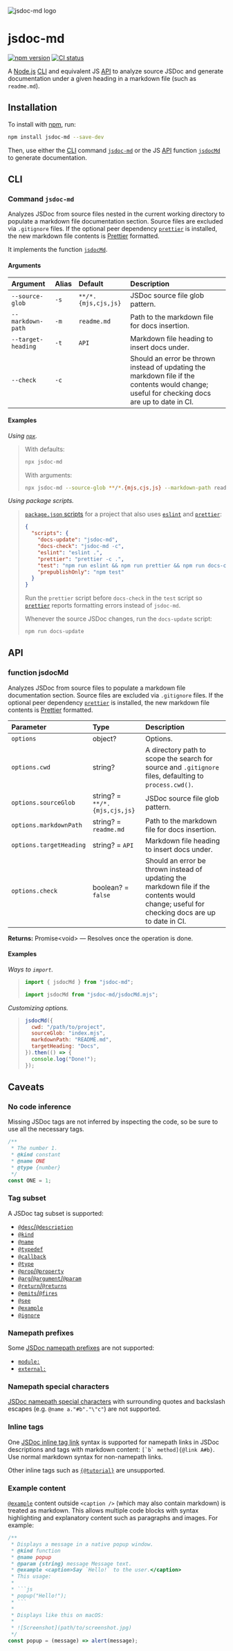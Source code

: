 ![jsdoc-md logo](https://raw.githubusercontent.com/jaydenseric/jsdoc-md/a2ce08c27b4c4ffef7adc41d37f230594c17c467/jsdoc-md-logo.svg)

# jsdoc-md

[![npm version](https://badgen.net/npm/v/jsdoc-md)](https://npm.im/jsdoc-md) [![CI status](https://github.com/jaydenseric/jsdoc-md/workflows/CI/badge.svg)](https://github.com/jaydenseric/jsdoc-md/actions)

A [Node.js](https://nodejs.org) [CLI](#cli) and equivalent JS [API](#api) to analyze source JSDoc and generate documentation under a given heading in a markdown file (such as `readme.md`).

## Installation

To install with [npm](https://npmjs.com/get-npm), run:

```sh
npm install jsdoc-md --save-dev
```

Then, use either the [CLI](#cli) command [`jsdoc-md`](#command-jsdoc-md) or the JS [API](#api) function [`jsdocMd`](#function-jsdocmd) to generate documentation.

## CLI

### Command `jsdoc-md`

Analyzes JSDoc from source files nested in the current working directory to populate a markdown file documentation section. Source files are excluded via `.gitignore` files. If the optional peer dependency [`prettier`](https://npm.im/prettier) is installed, the new markdown file contents is [Prettier](https://prettier.io) formatted.

It implements the function [`jsdocMd`](#function-jsdocmd).

#### Arguments

| Argument | Alias | Default | Description |
| :-- | :-- | :-- | :-- |
| `--source-glob` | `-s` | `**/*.{mjs,cjs,js}` | JSDoc source file glob pattern. |
| `--markdown-path` | `-m` | `readme.md` | Path to the markdown file for docs insertion. |
| `--target-heading` | `-t` | `API` | Markdown file heading to insert docs under. |
| `--check` | `-c` |  | Should an error be thrown instead of updating the markdown file if the contents would change; useful for checking docs are up to date in CI. |

#### Examples

_Using [`npx`](https://docs.npmjs.com/cli/v8/commands/npx)._

> With defaults:
>
> ```sh
> npx jsdoc-md
> ```
>
> With arguments:
>
> ```sh
> npx jsdoc-md --source-glob **/*.{mjs,cjs,js} --markdown-path readme.md --target-heading API
> ```

_Using package scripts._

> [`package.json` scripts](https://docs.npmjs.com/cli/v8/using-npm/scripts) for a project that also uses [`eslint`](https://npm.im/eslint) and [`prettier`](https://npm.im/prettier):
>
> ```json
> {
>   "scripts": {
>     "docs-update": "jsdoc-md",
>     "docs-check": "jsdoc-md -c",
>     "eslint": "eslint .",
>     "prettier": "prettier -c .",
>     "test": "npm run eslint && npm run prettier && npm run docs-check",
>     "prepublishOnly": "npm test"
>   }
> }
> ```
>
> Run the `prettier` script before `docs-check` in the `test` script so [`prettier`](https://npm.im/prettier) reports formatting errors instead of `jsdoc-md`.
>
> Whenever the source JSDoc changes, run the `docs-update` script:
>
> ```sh
> npm run docs-update
> ```

## API

### function jsdocMd

Analyzes JSDoc from source files to populate a markdown file documentation section. Source files are excluded via `.gitignore` files. If the optional peer dependency [`prettier`](https://npm.im/prettier) is installed, the new markdown file contents is [Prettier](https://prettier.io) formatted.

| Parameter | Type | Description |
| :-- | :-- | :-- |
| `options` | object? | Options. |
| `options.cwd` | string? | A directory path to scope the search for source and `.gitignore` files, defaulting to `process.cwd()`. |
| `options.sourceGlob` | string? = `**/*.{mjs,cjs,js}` | JSDoc source file glob pattern. |
| `options.markdownPath` | string? = `readme.md` | Path to the markdown file for docs insertion. |
| `options.targetHeading` | string? = `API` | Markdown file heading to insert docs under. |
| `options.check` | boolean? = `false` | Should an error be thrown instead of updating the markdown file if the contents would change; useful for checking docs are up to date in CI. |

**Returns:** Promise\<void> — Resolves once the operation is done.

#### Examples

_Ways to `import`._

> ```js
> import { jsdocMd } from "jsdoc-md";
> ```
>
> ```js
> import jsdocMd from "jsdoc-md/jsdocMd.mjs";
> ```

_Customizing options._

> ```js
> jsdocMd({
>   cwd: "/path/to/project",
>   sourceGlob: "index.mjs",
>   markdownPath: "README.md",
>   targetHeading: "Docs",
> }).then(() => {
>   console.log("Done!");
> });
> ```

## Caveats

### No code inference

Missing JSDoc tags are not inferred by inspecting the code, so be sure to use all the necessary tags.

```js
/**
 * The number 1.
 * @kind constant
 * @name ONE
 * @type {number}
 */
const ONE = 1;
```

### Tag subset

A JSDoc tag subset is supported:

- [`@desc`/`@description`](https://jsdoc.app/tags-description)
- [`@kind`](https://jsdoc.app/tags-kind)
- [`@name`](https://jsdoc.app/tags-name)
- [`@typedef`](https://jsdoc.app/tags-typedef)
- [`@callback`](https://jsdoc.app/tags-callback)
- [`@type`](https://jsdoc.app/tags-type)
- [`@prop`/`@property`](https://jsdoc.app/tags-property)
- [`@arg`/`@argument`/`@param`](https://jsdoc.app/tags-param)
- [`@return`/`@returns`](https://jsdoc.app/tags-returns)
- [`@emits`/`@fires`](https://jsdoc.app/tags-fires)
- [`@see`](https://jsdoc.app/tags-see)
- [`@example`](https://jsdoc.app/tags-example)
- [`@ignore`](https://jsdoc.app/tags-ignore)

### Namepath prefixes

Some [JSDoc namepath prefixes](https://jsdoc.app/about-namepaths) are not supported:

- [`module:`](https://jsdoc.app/tags-module)
- [`external:`](https://jsdoc.app/tags-external)

### Namepath special characters

[JSDoc namepath special characters](https://jsdoc.app/about-namepaths) with surrounding quotes and backslash escapes (e.g. `@name a."#b"."\"c"`) are not supported.

### Inline tags

One [JSDoc inline tag link](https://jsdoc.app/tags-inline-link) syntax is supported for namepath links in JSDoc descriptions and tags with markdown content: `` [`b` method]{@link A#b} ``. Use normal markdown syntax for non-namepath links.

Other inline tags such as [`{@tutorial}`](https://jsdoc.app/tags-inline-tutorial) are unsupported.

### Example content

[`@example`](https://jsdoc.app/tags-example) content outside `<caption />` (which may also contain markdown) is treated as markdown. This allows multiple code blocks with syntax highlighting and explanatory content such as paragraphs and images. For example:

````js
/**
 * Displays a message in a native popup window.
 * @kind function
 * @name popup
 * @param {string} message Message text.
 * @example <caption>Say `Hello!` to the user.</caption>
 * This usage:
 *
 * ```js
 * popup("Hello!");
 * ```
 *
 * Displays like this on macOS:
 *
 * ![Screenshot](path/to/screenshot.jpg)
 */
const popup = (message) => alert(message);
````
